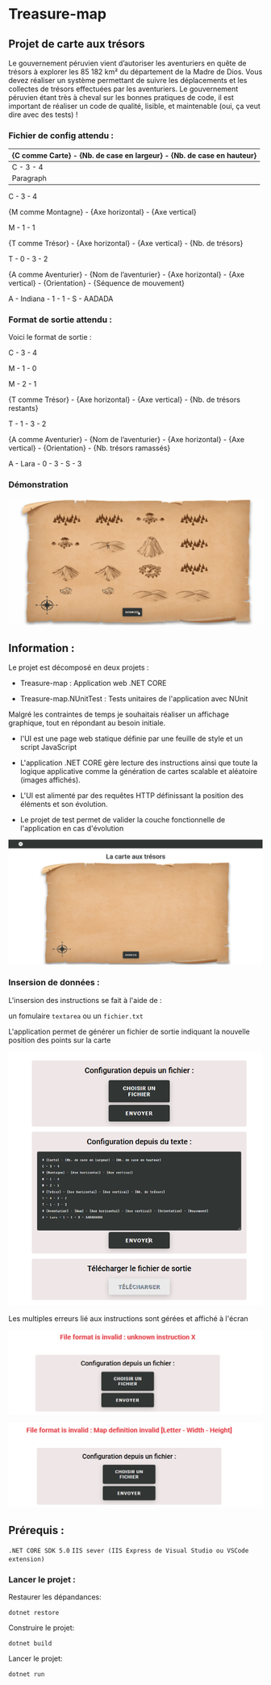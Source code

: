 # Treasure-map
## Projet de carte aux trésors

<p> Le gouvernement péruvien vient d’autoriser les aventuriers en quête de trésors à explorer les 85 182
km² du département de la Madre de Dios. Vous devez réaliser un système permettant de suivre les
déplacements et les collectes de trésors effectuées par les aventuriers. Le gouvernement péruvien
étant très à cheval sur les bonnes pratiques de code, il est important de réaliser un code de qualité,
lisible, et maintenable (oui, ça veut dire avec des tests) ! </p>

### Fichier de config attendu :

| {C comme Carte} - {Nb. de case en largeur} - {Nb. de case en hauteur}   |
| :---        | 
| C - 3 - 4   | 
| Paragraph   | 
<p> 
<p> C - 3 - 4 </p>

<p> {M comme Montagne} - {Axe horizontal} - {Axe vertical} </p>
<p> M - 1 - 1 </p>

<p> {T comme Trésor} - {Axe horizontal} - {Axe vertical} - {Nb. de trésors} </p>
<p> T - 0 - 3 - 2 </p>

<p> {A comme Aventurier} - {Nom de l’aventurier} - {Axe horizontal} - {Axe vertical} - {Orientation} - {Séquence de mouvement} </p>
<p> A - Indiana - 1 - 1 - S - AADADA </p>

### Format de sortie attendu :
<p> Voici le format de sortie : </p>
<p> C - 3 - 4 </p>
<p> M - 1 - 0 </p>
<p> M - 2 - 1 </p>
<p> {T comme Trésor} - {Axe horizontal} - {Axe vertical} - {Nb. de trésors restants} </p>
<p> T - 1 - 3 - 2 </p>
<p> {A comme Aventurier} - {Nom de l’aventurier} - {Axe horizontal} - {Axe vertical} - {Orientation} - {Nb. trésors ramassés} </p>
<p> A - Lara - 0 - 3 - S - 3 </p>

### Démonstration 

![](image/treasure-map.gif)


## Information :
<p>Le projet est décomposé en deux projets : </p>

 * Treasure-map : Application web .NET CORE
 
 * Treasure-map.NUnitTest : Tests unitaires de l'application avec NUnit
 
 <p> Malgré les contraintes de temps je souhaitais réaliser un affichage graphique, tout en répondant au besoin initiale. </p>
 
  * l'UI est une page web statique définie par une feuille de style et un script JavaScript
  
  * L'application .NET CORE gère lecture des instructions ainsi que toute la logique applicative comme la génération de cartes scalable et aléatoire (images affichés).
  
  * L'UI est alimenté par des requêtes HTTP définissant la position des éléments et son évolution.
  
  * Le projet de test permet de valider la couche fonctionnelle de l'application en cas d'évolution
  
![](image/screen.png) 
  
### Insersion de données :
<p>L'insersion des instructions se fait à l'aide de : </p>

un fomulaire `textarea` ou un `fichier.txt`

<p>L'application permet de générer un fichier de sortie indiquant la nouvelle position des points sur la carte</p>
 
![](image/form.PNG )


<p>Les multiples erreurs lié aux instructions sont gérées et affiché à l'écran</p>
 
![](image/error1.png )
 
![](image/error2.PNG )

## Prérequis :
`.NET CORE SDK 5.0`
`IIS sever (IIS Express de Visual Studio ou VSCode extension)`

### Lancer le projet :
<p>Restaurer les dépandances:</p>

```console
dotnet restore 
```
 <p></p>
<p>Construire le projet:</p>

```console
dotnet build 
```
<p></p>
<p>Lancer le projet:</p>

```console
dotnet run 
```

